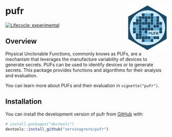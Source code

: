 
# pufr <a href="https://servinagrero.github.io/pufr/"><img src="man/figures/logo.svg" align="right" height="139" /></a>

<!-- badges: start -->
[![Lifecycle: experimental](https://img.shields.io/badge/lifecycle-experimental-orange.svg)](https://lifecycle.r-lib.org/articles/stages.html#experimental)
<!-- badges: end -->

## Overview

Physical Unclonable Functions, commonly knows as PUFs, are a mechanism that leverages the manufacture variability of devices to generate secrets. PUFs can be used to identify devices or to generate secrets. This package provides functions and algorithms for their analysis and evaluation.

You can learn more about PUFs and their evaluation in `vignette("pufr")`.

## Installation

You can install the development version of pufr from [GitHub](https://github.com/servinagrero/pufr) with:

``` r
# install.packages("devtools")
devtools::install_github("servinagrero/pufr")
```

